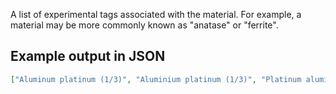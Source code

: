 A list of experimental tags associated with the material. For example, a material may be more commonly known as "anatase" or "ferrite".

## Example output in JSON

```json
["Aluminum platinum (1/3)", "Aluminium platinum (1/3)", "Platinum aluminium (3/1)"]
```